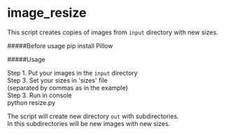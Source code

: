 # image_resize
This script creates copies of images from `input` directory with new sizes.  

#####Before usage
		pip install Pillow

#####Usage

Step 1. Put your images in the `input` directory  
Step 3. Set your sizes in 'sizes' file  
(separated by commas as in the example)  
Step 3. Run in console   
		python resize.py 

The script will create new directory `out` with subdirectories.  
In this subdirectories will be new images with new sizes.  

